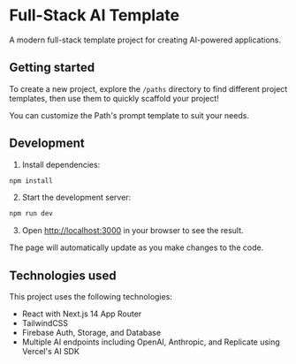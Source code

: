 # Full-Stack AI Template

A modern full-stack template project for creating AI-powered applications.

## Getting started
To create a new project, explore the `/paths` directory to find different project templates, then use them to quickly scaffold your project!

You can customize the Path's prompt template to suit your needs.

## Development
1. Install dependencies:
```bash
npm install
```

2. Start the development server:
```bash
npm run dev
```

3. Open [http://localhost:3000](http://localhost:3000) in your browser to see the result.

The page will automatically update as you make changes to the code.

## Technologies used
This project uses the following technologies:
- React with Next.js 14 App Router
- TailwindCSS
- Firebase Auth, Storage, and Database
- Multiple AI endpoints including OpenAI, Anthropic, and Replicate using Vercel's AI SDK